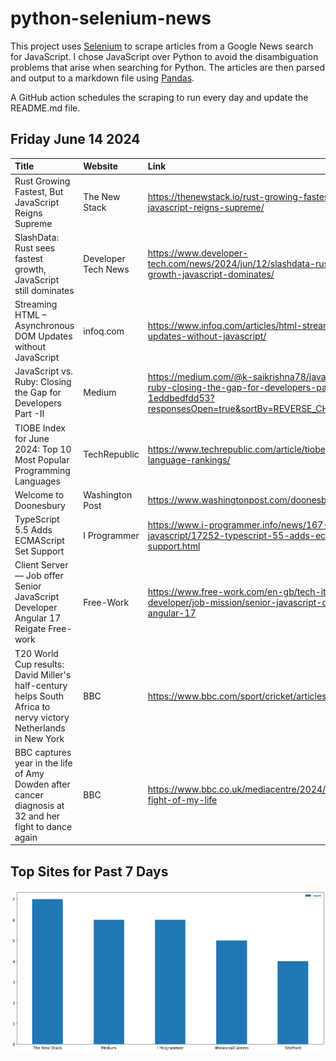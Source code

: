# python-selenium-news

This project uses [Selenium](https://www.seleniumhq.org/) to scrape articles from a Google News search for JavaScript.
I chose JavaScript over Python to avoid the disambiguation problems that arise when searching for Python.
The articles are then parsed and output to a markdown file using [Pandas](https://pandas.pydata.org/).

A GitHub action schedules the scraping to run every day and update the README.md file.

## Friday June 14 2024


| Title                                                                                                          | Website             | Link                                                                                                                                              |
|:---------------------------------------------------------------------------------------------------------------|:--------------------|:--------------------------------------------------------------------------------------------------------------------------------------------------|
| Rust Growing Fastest, But JavaScript Reigns Supreme                                                            | The New Stack       | https://thenewstack.io/rust-growing-fastest-but-javascript-reigns-supreme/                                                                        |
| SlashData: Rust sees fastest growth, JavaScript still dominates                                                | Developer Tech News | https://www.developer-tech.com/news/2024/jun/12/slashdata-rust-fastest-growth-javascript-dominates/                                               |
| Streaming HTML – Asynchronous DOM Updates without JavaScript                                                   | infoq.com           | https://www.infoq.com/articles/html-streaming-dom-updates-without-javascript/                                                                     |
| JavaScript vs. Ruby: Closing the Gap for Developers Part -II                                                   | Medium              | https://medium.com/@k-saikrishna78/javascript-vs-ruby-closing-the-gap-for-developers-part-ii-1eddbedfdd53?responsesOpen=true&sortBy=REVERSE_CHRON |
| TIOBE Index for June 2024: Top 10 Most Popular Programming Languages                                           | TechRepublic        | https://www.techrepublic.com/article/tiobe-index-language-rankings/                                                                               |
| Welcome to Doonesbury                                                                                          | Washington Post     | https://www.washingtonpost.com/doonesbury/                                                                                                        |
| TypeScript 5.5 Adds ECMAScript Set Support                                                                     | I Programmer        | https://www.i-programmer.info/news/167-javascript/17252-typescript-55-adds-ecmascript-set-support.html                                            |
| Client Server — Job offer Senior JavaScript Developer Angular 17 Reigate  Free-work                            | Free-Work           | https://www.free-work.com/en-gb/tech-it/front-end-developer/job-mission/senior-javascript-developer-angular-17                                    |
| T20 World Cup results: David Miller's half-century helps South Africa to nervy victory Netherlands in New York | BBC                 | https://www.bbc.com/sport/cricket/articles/c2xxk1exe1jo                                                                                           |
| BBC captures year in the life of Amy Dowden after cancer diagnosis at 32 and her fight to dance again          | BBC                 | https://www.bbc.co.uk/mediacentre/2024/amy-dowden-fight-of-my-life                                                                                |
## Top Sites for Past 7 Days

![Graph of Top Sites](https://raw.githubusercontent.com/dan-mba/python-selenium-news/main/last-week.png)
